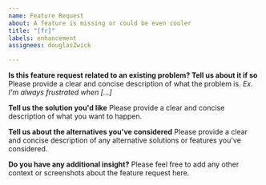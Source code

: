 ```yaml
---
name: Feature Request
about: A feature is missing or could be even cooler
title: "[fr]"
labels: enhancement
assignees: douglasZwick

---
```


**Is this feature request related to an existing problem? Tell us about it if so**
Please provide a clear and concise description of what the problem is. *Ex. I'm always frustrated when [...]*

**Tell us the solution you'd like**
Please provide a clear and concise description of what you want to happen.

**Tell us about the alternatives you've considered**
Please provide a clear and concise description of any alternative solutions or features you've considered.

**Do you have any additional insight?**
Please feel free to add any other context or screenshots about the feature request here.
